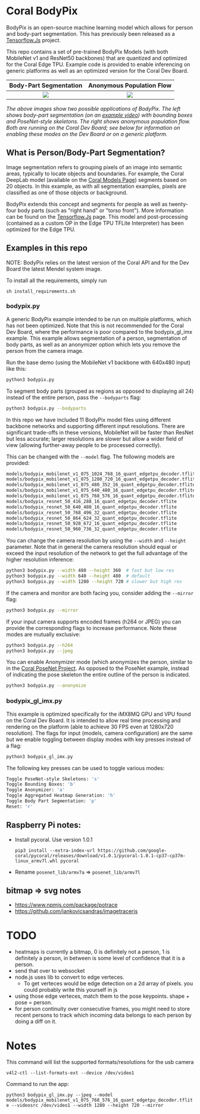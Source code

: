 # Coral BodyPix

BodyPix is an open-source machine learning model which allows for person and
body-part segmentation. This has previously been released as a
[Tensorflow.Js](https://blog.tensorflow.org/2019/11/updated-bodypix-2.html)
project.

This repo contains a set of pre-trained BodyPix Models (with both MobileNet v1
and ResNet50 backbones) that are quantized and optimized for the Coral Edge
 TPU. Example code is provided to enable inferencing on generic platforms as
 well as an optimized version for the Coral Dev Board.

Body-Part Segmentation | Anonymous Population Flow
:-------------------------:|:-------------------------:
![](media/segmentation.gif) | ![](media/flow.gif)

*The above images show two possible applications of BodyPix. The left shows body-part
 segmentation (on an [example video](https://github.com/intel-iot-devkit/sample-videos/blob/master/head-pose-face-detection-female-and-male.mp4)) with bounding boxes and PoseNet-style skeletons. The right
 shows anonymous population flow. Both are running on the Coral Dev Board; see below for
 information on enabling these modes on the Dev Board or on a generic platform.*

## What is Person/Body-Part Segmentation?

Image segmentation refers to grouping pixels of an image into semantic areas,
typically to locate objects and boundaries. For example, the Coral DeepLab
model (available on the [Coral Models Page](https://coral.ai/models/)) segments
based on 20 objects. In this example, as with all segmentation examples, pixels
are classified as one of those objects or background.

BodyPix extends this concept and segments for people as well as twenty-four
body parts (such as "right hand" or "torso front"). More information can be
found on the
 [Tensorflow.Js](https://blog.tensorflow.org/2019/11/updated-bodypix-2.html)
page. This model and post-processing (contained as a custom OP in the Edge
TPU TFLite Interpreter) has been optimized for the Edge TPU.

## Examples in this repo

NOTE: BodyPix relies on the latest version of the Coral API and for the Dev
Board the latest Mendel system image.

To install all the requirements, simply run

```
sh install_requirements.sh
```

### bodypix.py

A generic BodyPix example intended to be run on multiple platforms, which has
not been optimized. Note that this is not recommended for the Coral Dev Board,
 where the performance is poor compared to the bodypix_gl_imx example. This
 example allows segmentation of a person, segmentation of body parts, as well
 as an anonymizer option which lets you remove the person from the camera
 image.

Run the base demo (using the MobileNet v1 backbone with 640x480 input) like
this:

```bash
python3 bodypix.py
```

To segment body parts (grouped as regions as opposed to displaying all 24)
 instead of the entire person, pass the `--bodyparts` flag:

```bash
python3 bodypix.py --bodyparts
```

In this repo we have included 11 BodyPix model files using different backbone
networks and supporting different input resolutions. There are significant
trade-offs in these versions, MobileNet will be faster than ResNet but
less accurate; larger resolutions are slower but allow a wider field of
view (allowing further-away people to be processed correctly).

This can be changed with the `--model` flag. The following models are
provided:

```bash
models/bodypix_mobilenet_v1_075_1024_768_16_quant_edgetpu_decoder.tflite
models/bodypix_mobilenet_v1_075_1280_720_16_quant_edgetpu_decoder.tflite
models/bodypix_mobilenet_v1_075_480_352_16_quant_edgetpu_decoder.tflite
models/bodypix_mobilenet_v1_075_640_480_16_quant_edgetpu_decoder.tflite
models/bodypix_mobilenet_v1_075_768_576_16_quant_edgetpu_decoder.tflite
models/bodypix_resnet_50_416_288_16_quant_edgetpu_decoder.tflite
models/bodypix_resnet_50_640_480_16_quant_edgetpu_decoder.tflite
models/bodypix_resnet_50_768_496_32_quant_edgetpu_decoder.tflite
models/bodypix_resnet_50_864_624_32_quant_edgetpu_decoder.tflite
models/bodypix_resnet_50_928_672_16_quant_edgetpu_decoder.tflite
models/bodypix_resnet_50_960_736_32_quant_edgetpu_decoder.tflite
```

You can change the camera resolution by using the `--width` and `--height`
parameter. Note that in general the camera resolution should equal or exceed
 the input resolution of the network to get the full advantage of the higher
 resolution inference:

```bash
python3 bodypix.py --width 480 --height 360  # fast but low res
python3 bodypix.py --width 640 --height 480  # default
python3 bodypix.py --width 1280 --height 720 # slower but high res
```

If the camera and monitor are both facing you, consider adding the `--mirror` flag:

```bash
python3 bodypix.py --mirror
```

If your input camera supports encoded frames (h264 or JPEG) you can provide
the corresponding flags to increase performance. Note these modes are mutually
exclusive:

```bash
python3 bodypix.py --h264
python3 bodypix.py --jpeg
```

You can enable Anonymizer mode (which anonymizes the person, similar to in the
[Coral PoseNet Project](https://github.com/google-coral/project-posenet). As
opposed to the PoseNet example, instead of indicating the pose skeleton the
entire outline of the person is indicated.

```bash
python3 bodypix.py --anonymize
```

### bodypix_gl_imx.py

This example is optimized specifically for the iMX8MQ GPU and VPU found on the
Coral Dev Board. It is intended to allow real time processing and rendering on
the platform (able to achieve 30 FPS even at 1280x720 resolution). The flags
 for input (models, camera configuration) are the same but we enable
 toggling between display modes with key presses instead of a flag:

```bash
python3 bodypix_gl_imx.py
```

The following key presses can be used to toggle various modes:

```bash
Toggle PoseNet-style Skeletons: 's'
Toggle Bounding Boxes: 'b'
Toggle Anonymizer: 'a'
Toggle Aggregated Heatmap Generation: 'h'
Toggle Body Part Segmentation: 'p'
Reset: 'r'
```

## Raspberry Pi notes:

* Install pycoral.  Use version 1.0.1 
    ```
    pip3 install --extra-index-url https://github.com/google-coral/pycoral/releases/download/v1.0.1/pycoral-1.0.1-cp37-cp37m-linux_armv7l.whl pycoral
    ```
* Rename `posenet_lib/armv7a` => `posenet_lib/armv7l`

## bitmap => svg notes
* https://www.npmjs.com/package/potrace
* https://github.com/jankovicsandras/imagetracerjs

# TODO
* heatmaps is currently a bitmap, 0 is definitely not a person, 1 is definitely a person, in between is some level of confidence that it is a person.
* send that over to websocket
* node.js uses lib to convert to edge verteces.
    * To get verteces would be edge detection on a 2d array of pixels.  you could probably write this yourself in js
* using those edge verteces, match them to the pose keypoints.  shape + pose = person.
* for person continuity over consecutive frames, you might need to store recent persons to track which incoming data belongs to each person by doing a diff on it.  

# Notes
This command will list the supported formats/resolutions for the usb camera

`v4l2-ctl --list-formats-ext --device /dev/video1`

Command to run the app:

`python3 bodypix_gl_imx.py --jpeg --model models/bodypix_mobilenet_v1_075_768_576_16_quant_edgetpu_decoder.tflite --videosrc /dev/video1 --width 1280 --height 720 --mirror`